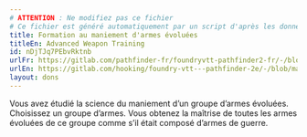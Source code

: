 ```yaml
---
# ATTENTION : Ne modifiez pas ce fichier
# Ce fichier est généré automatiquement par un script d'après les données du module Foundry VTT officiel et de sa traduction
title: Formation au maniement d'armes évoluées
titleEn: Advanced Weapon Training
id: nDjTJq7PEbvRktnb
urlFr: https://gitlab.com/pathfinder-fr/foundryvtt-pathfinder2-fr/-/blob/master/data/feats/nDjTJq7PEbvRktnb.htm
urlEn: https://gitlab.com/hooking/foundry-vtt---pathfinder-2e/-/blob/master/packs/data/feats.db/advanced-weapon-training.json
layout: dons
---
```

Vous avez étudié la science du maniement d’un groupe d’armes évoluées. Choisissez un groupe d’armes. Vous obtenez la maîtrise de toutes les armes évoluées de ce groupe comme s’il était composé d’armes de guerre.
